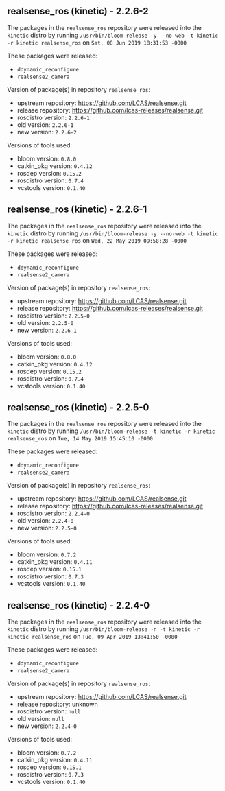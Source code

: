 ## realsense_ros (kinetic) - 2.2.6-2

The packages in the `realsense_ros` repository were released into the `kinetic` distro by running `/usr/bin/bloom-release -y --no-web -t kinetic -r kinetic realsense_ros` on `Sat, 08 Jun 2019 18:31:53 -0000`

These packages were released:
- `ddynamic_reconfigure`
- `realsense2_camera`

Version of package(s) in repository `realsense_ros`:

- upstream repository: https://github.com/LCAS/realsense.git
- release repository: https://github.com/lcas-releases/realsense.git
- rosdistro version: `2.2.6-1`
- old version: `2.2.6-1`
- new version: `2.2.6-2`

Versions of tools used:

- bloom version: `0.8.0`
- catkin_pkg version: `0.4.12`
- rosdep version: `0.15.2`
- rosdistro version: `0.7.4`
- vcstools version: `0.1.40`


## realsense_ros (kinetic) - 2.2.6-1

The packages in the `realsense_ros` repository were released into the `kinetic` distro by running `/usr/bin/bloom-release -y --no-web -t kinetic -r kinetic realsense_ros` on `Wed, 22 May 2019 09:58:28 -0000`

These packages were released:
- `ddynamic_reconfigure`
- `realsense2_camera`

Version of package(s) in repository `realsense_ros`:

- upstream repository: https://github.com/LCAS/realsense.git
- release repository: https://github.com/lcas-releases/realsense.git
- rosdistro version: `2.2.5-0`
- old version: `2.2.5-0`
- new version: `2.2.6-1`

Versions of tools used:

- bloom version: `0.8.0`
- catkin_pkg version: `0.4.12`
- rosdep version: `0.15.2`
- rosdistro version: `0.7.4`
- vcstools version: `0.1.40`


## realsense_ros (kinetic) - 2.2.5-0

The packages in the `realsense_ros` repository were released into the `kinetic` distro by running `/usr/bin/bloom-release -t kinetic -r kinetic realsense_ros` on `Tue, 14 May 2019 15:45:10 -0000`

These packages were released:
- `ddynamic_reconfigure`
- `realsense2_camera`

Version of package(s) in repository `realsense_ros`:

- upstream repository: https://github.com/LCAS/realsense.git
- release repository: https://github.com/lcas-releases/realsense.git
- rosdistro version: `2.2.4-0`
- old version: `2.2.4-0`
- new version: `2.2.5-0`

Versions of tools used:

- bloom version: `0.7.2`
- catkin_pkg version: `0.4.11`
- rosdep version: `0.15.1`
- rosdistro version: `0.7.3`
- vcstools version: `0.1.40`


## realsense_ros (kinetic) - 2.2.4-0

The packages in the `realsense_ros` repository were released into the `kinetic` distro by running `/usr/bin/bloom-release -n -t kinetic -r kinetic realsense_ros` on `Tue, 09 Apr 2019 13:41:50 -0000`

These packages were released:
- `ddynamic_reconfigure`
- `realsense2_camera`

Version of package(s) in repository `realsense_ros`:

- upstream repository: https://github.com/LCAS/realsense.git
- release repository: unknown
- rosdistro version: `null`
- old version: `null`
- new version: `2.2.4-0`

Versions of tools used:

- bloom version: `0.7.2`
- catkin_pkg version: `0.4.11`
- rosdep version: `0.15.1`
- rosdistro version: `0.7.3`
- vcstools version: `0.1.40`


